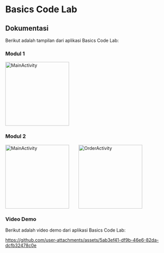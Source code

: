 # Basics Code Lab

## Dokumentasi
Berikut adalah tampilan dari aplikasi Basics Code Lab:

### Modul 1 
<img src="https://github.com/user-attachments/assets/c00d9034-bce7-4ac1-b7f1-e344728d6887" alt="MainActivity" width="200" />

### Modul 2
<div style="display: flex; gap: 30px;">
  <img src="https://github.com/user-attachments/assets/0e0ab883-e12a-4d27-9e77-4c9ae9b3c4c9" alt="MainActivity" width="200" />
  <img src="https://github.com/user-attachments/assets/cae3a987-7c17-45e4-9927-6523e97bbc55" alt="OrderActivity" width="200" />
</div>

### Video Demo
Berikut adalah video demo dari aplikasi Basics Code Lab:

https://github.com/user-attachments/assets/5ab3ef41-df9b-46e6-82da-dcfb32478c0e

